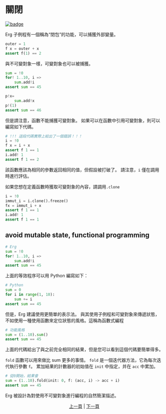 # 關閉

[![badge](https://img.shields.io/endpoint.svg?url=https%3A%2F%2Fgezf7g7pd5.execute-api.ap-northeast-1.amazonaws.com%2Fdefault%2Fsource_up_to_date%3Fowner%3Derg-lang%26repos%3Derg%26ref%3Dmain%26path%3Ddoc/EN/syntax/23_closure.md%26commit_hash%3D06f8edc9e2c0cee34f6396fd7c64ec834ffb5352)](https://gezf7g7pd5.execute-api.ap-northeast-1.amazonaws.com/default/source_up_to_date?owner=erg-lang&repos=erg&ref=main&path=doc/EN/syntax/23_closure.md&commit_hash=06f8edc9e2c0cee34f6396fd7c64ec834ffb5352)

Erg 子例程有一個稱為“閉包”的功能，可以捕獲外部變量。

```python
outer = 1
f x = outer + x
assert f(1) == 2
```

與不可變對象一樣，可變對象也可以被捕獲。

```python
sum = !0
for! 1..10, i =>
    sum.add!i
assert sum == 45

p!x=
    sum.add!x
p!(1)
assert sum == 46
```

但是請注意，函數不能捕獲可變對象。
如果可以在函數中引用可變對象，則可以編寫如下代碼。

```python
# !!! 這段代碼實際上給出了一個錯誤！！！
i = !0
f x = i + x
assert f 1 == 1
i.add! 1
assert f 1 == 2
```

該函數應該為相同的參數返回相同的值，但假設被打破了。
請注意，`i` 僅在調用時進行評估。

如果您想在定義函數時獲取可變對象的內容，請調用`.clone`

```python
i = !0
immut_i = i.clone().freeze()
fx = immut_i + x
assert f 1 == 1
i.add! 1
assert f 1 == 1
```

## avoid mutable state, functional programming

```python
# Erg
sum = !0
for! 1..10, i =>
    sum.add!i
assert sum == 45
```

上面的等效程序可以用 Python 編寫如下：

```python
# Python
sum = 0
for i in range(1, 10):
    sum += i
assert sum == 45
```

但是，Erg 建議使用更簡單的表示法。
與其使用子例程和可變對象來傳遞狀態，不如使用一種使用函數來定位狀態的風格。這稱為函數式編程

```python
# 功能風格
sum = (1..10).sum()
assert sum == 45
```

上面的代碼給出了與之前完全相同的結果，但是您可以看到這個代碼要簡單得多。

`fold` 函數可以用來做比 sum 更多的事情。
`fold` 是一個迭代器方法，它為每次迭代執行參數 `f`。
累加結果的計數器的初始值在 `init` 中指定，并在 `acc` 中累加。

```python
# 從0開始，結果會
sum = (1..10).fold(init: 0, f: (acc, i) -> acc + i)
assert sum == 45
```

Erg 被設計為對使用不可變對象進行編程的自然簡潔描述。

<p align='center'>
    <a href='./22_subroutine.md'>上一頁</a> | <a href='./24_module.md'>下一頁</a>
</p>